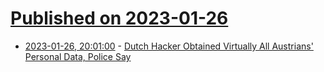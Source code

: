 # [Published on 2023-01-26](index.md)

* [2023-01-26, 20:01:00](https://it.slashdot.org/story/23/01/26/1711241/dutch-hacker-obtained-virtually-all-austrians-personal-data-police-say?utm_source=rss1.0mainlinkanon&utm_medium=feed) - [Dutch Hacker Obtained Virtually All Austrians' Personal Data, Police Say](https://it.slashdot.org/story/23/01/26/1711241/dutch-hacker-obtained-virtually-all-austrians-personal-data-police-say?utm_source=rss1.0mainlinkanon&utm_medium=feed)
